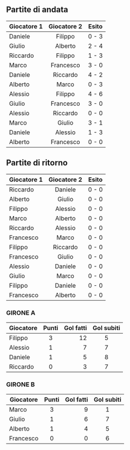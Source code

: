 
## Partite di andata
| Giocatore 1 | Giocatore 2 | Esito
|----------|:-------------:|:------:
| Daniele | Filippo | 0 - 3 |
| Giulio | Alberto | 2 - 4 |
| Riccardo | Filippo | 1 - 3 |
| Marco | Francesco | 3 - 0 |
| Daniele | Riccardo | 4 - 2 |
| Alberto | Marco | 0 - 3 |
| Alessio | Filippo | 4 - 6 |
| Giulio | Francesco | 3 - 0 |
| Alessio | Riccardo | 0 - 0 |
| Marco | Giulio | 3 - 1 |
| Daniele | Alessio | 1 - 3 |
| Alberto | Francesco | 0 - 0 |


## Partite di ritorno
| Giocatore 1 | Giocatore 2 | Esito
|----------|:-------------:|:------:
| Riccardo | Daniele | 0 - 0 |
| Alberto | Giulio | 0 - 0 |
| Filippo | Alessio | 0 - 0 |
| Marco | Alberto | 0 - 0 |
| Riccardo | Alessio | 0 - 0 |
| Francesco | Marco | 0 - 0 |
| Filippo | Riccardo | 0 - 0 |
| Francesco | Giulio | 0 - 0 |
| Alessio | Daniele | 0 - 0 |
| Giulio | Marco | 0 - 0 |
| Filippo | Daniele | 0 - 0 |
| Francesco | Alberto | 0 - 0 |

### GIRONE A

| Giocatore | Punti | Gol fatti | Gol subiti
|----------|:-------------:|------:|:------:|
| Filippo | 3 | 12 | 5 |
| Alessio | 1 | 7 | 7 |
| Daniele | 1 | 5 | 8 |
| Riccardo | 0 | 3 | 7 |


### GIRONE B

| Giocatore | Punti | Gol fatti | Gol subiti
|----------|:-------------:|------:|:------:|
| Marco | 3 | 9 | 1 |
| Giulio | 1 | 6 | 7 |
| Alberto | 1 | 4 | 5 |
| Francesco | 0 | 0 | 6 |
